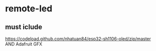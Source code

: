 # remote-led
## must iclude
https://codeload.github.com/nhatuan84/esp32-sh1106-oled/zip/master
AND
Adafruit GFX
